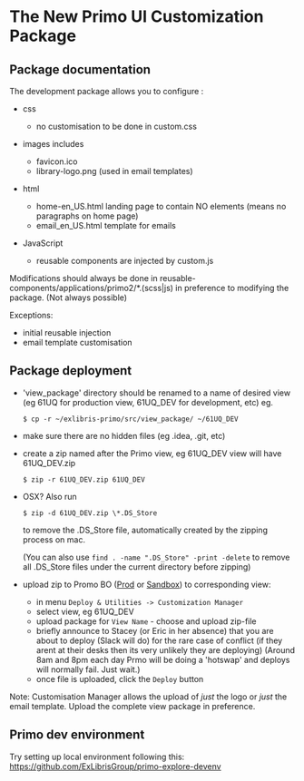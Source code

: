 # The New Primo UI Customization Package

## Package documentation

The development package allows you to configure :

- css
  - no customisation to be done in custom.css
  
- images includes
  - favicon.ico
  - library-logo.png (used in email templates)
  
- html
  - home-en_US.html landing page to contain NO elements (means no paragraphs on home page)
  - email_en_US.html template for emails

- JavaScript
  - reusable components are injected by custom.js

Modifications should always be done in reusable-components/applications/primo2/*.(scss|js) in preference to modifying the package. (Not always possible)

Exceptions:

- initial reusable injection
- email template customisation

## Package deployment

- 'view_package' directory should be renamed to a name of desired view (eg 61UQ for production view, 61UQ_DEV for development, etc) eg.

  `$ cp -r ~/exlibris-primo/src/view_package/ ~/61UQ_DEV`

- make sure there are no hidden files (eg .idea, .git, etc)
- create a zip named after the Primo view, eg 61UQ_DEV view will have 61UQ_DEV.zip

  `$ zip -r 61UQ_DEV.zip 61UQ_DEV`

- OSX? Also run

  `$ zip -d 61UQ_DEV.zip \*.DS_Store`

  to remove the .DS_Store file, automatically created by the zipping process on mac.

  (You can also use `find . -name ".DS_Store" -print -delete` to remove all .DS_Store files under the current directory before zipping)

- upload zip to Promo BO ([Prod](https://primo-direct-apac.hosted.exlibrisgroup.com:1443/primo_publishing/admin/acegilogin.jsp) or [Sandbox](https://uq-edu-primo-sb.hosted.exlibrisgroup.com:1443/primo_publishing/admin/acegilogin.jsp)) to corresponding view:
  - in menu `Deploy & Utilities -> Customization Manager`  
  - select view, eg 61UQ_DEV
  - upload package for `View Name` - choose and upload zip-file
  - briefly announce to Stacey (or Eric in her absence) that you are about to deploy (Slack will do) for the rare case of conflict (if they arent at their desks then its very unlikely they are deploying) (Around 8am and 8pm each day Prmo will be doing a 'hotswap'
   and deploys will normally fail. Just wait.)
  - once file is uploaded, click the `Deploy` button
  
Note: Customisation Manager allows the upload of _just_ the logo or _just_ the email template. Upload the complete view package in preference.  

## Primo dev environment

Try setting up local environment following this: <https://github.com/ExLibrisGroup/primo-explore-devenv>

